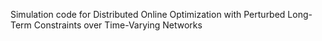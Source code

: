 Simulation code for Distributed Online Optimization with Perturbed Long-Term Constraints over Time-Varying Networks
